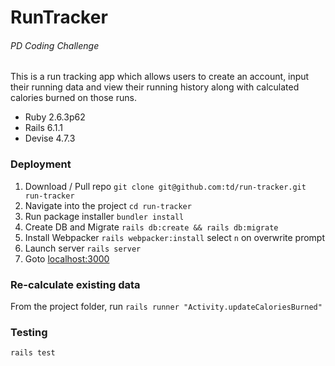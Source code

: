 # RunTracker
###### PD Coding Challenge

This is a run tracking app which allows users to create an account, input their running data and view their running history along with calculated calories burned on those runs.

  - Ruby 2.6.3p62
  - Rails 6.1.1
  - Devise 4.7.3


### Deployment
 1. Download / Pull repo `git clone git@github.com:td/run-tracker.git run-tracker`
 2. Navigate into the project `cd run-tracker`
 3. Run package installer `bundler install`
 4. Create DB and Migrate `rails db:create && rails db:migrate`
 5. Install Webpacker `rails webpacker:install` select `n` on overwrite prompt
 6. Launch server `rails server`
 7. Goto <a href="http://localhost:3000">localhost:3000</a>

### Re-calculate existing data
From the project folder, run `rails runner "Activity.updateCaloriesBurned"`
### Testing
`rails test`
